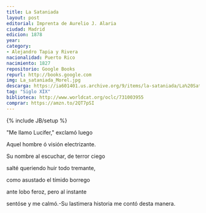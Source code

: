 ```yaml
---
title: La Sataniada
layout: post
editorial: Imprenta de Aurelio J. Alaria
ciudad: Madrid
edicion: 1878
year:
category: 
- Alejandro Tapia y Rivera
nacionalidad: Puerto Rico
nacimiento: 1827
repositorio: Google Books
repurl: http://books.google.com
img: La_sataniada_Morel.jpg
descarga: https://ia601401.us.archive.org/9/items/la-sataniada/La%20Sataniada.pdf
tag: "Siglo XIX"
biblioteca: http://www.worldcat.org/oclc/731003955
comprar: https://amzn.to/2QT7pSI
---
```

{% include JB/setup %}

"Me llamo Lucifer," exclamó luego
 
Aquel hombre ó visión electrizante.
 
Su nombre al escuchar, de terror ciego
 
salté queriendo huir todo tremante,
 
como asustado el tímido borrego
 
ante lobo feroz, pero al instante
 
sentóse y me calmó.-Su lastimera
historia me contó desta manera.
